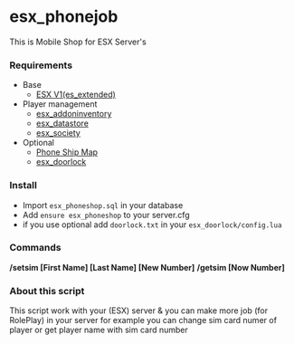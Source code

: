 # esx_phonejob

This is Mobile Shop for ESX Server's

### Requirements
* Base
   * [ESX V1(es_extended)](https://github.com/esx-framework/es_extended/releases)
* Player management
  * [esx_addoninventory](https://github.com/ESX-Org/esx_addoninventory)
  * [esx_datastore](https://github.com/ESX-Org/esx_datastore)
  * [esx_society](https://github.com/ESX-Org/esx_society)
* Optional
   * [Phone Ship Map](https://forum.cfx.re/t/vodafone-store-mlo/1435158)
   * [esx_doorlock](https://github.com/esx-community/esx_doorlock)

### Install
- Import `esx_phoneshop.sql` in your database
- Add `ensure esx_phoneshop` to your server.cfg
- if you use optional add `doorlock.txt` in your `esx_doorlock/config.lua`

### Commands
**/setsim [First Name] [Last Name] [New Number]**
**/getsim [Now Number]**

### About this script
This script work with your (ESX) server & you can make more job (for RolePlay) in your server for example you can change sim card numer of player or get player name with sim card number
